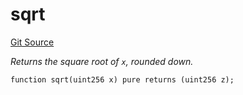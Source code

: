 # sqrt
[Git Source](https://github.com/z0r0z/VZ/blob/5de7aedefa6cbedd22db6447d26ada8fcbe1d187/src/utils/Math.sol)

*Returns the square root of `x`, rounded down.*


```solidity
function sqrt(uint256 x) pure returns (uint256 z);
```


